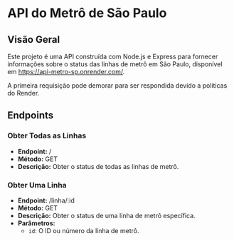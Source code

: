 # API do Metrô de São Paulo

## Visão Geral

Este projeto é uma API construída com Node.js e Express para fornecer informações sobre o status das linhas de metrô em São Paulo, disponível em https://api-metro-sp.onrender.com/.

 A primeira requisição pode demorar para ser respondida devido a politicas do Render.

## Endpoints

### Obter Todas as Linhas

- **Endpoint:** /
- **Método:** GET
- **Descrição:** Obter o status de todas as linhas de metrô.

### Obter Uma Linha

- **Endpoint:** /linha/:id
- **Método:** GET
- **Descrição:** Obter o status de uma linha de metrô específica.
- **Parâmetros:**
  - `id`: O ID ou número da linha de metrô.
